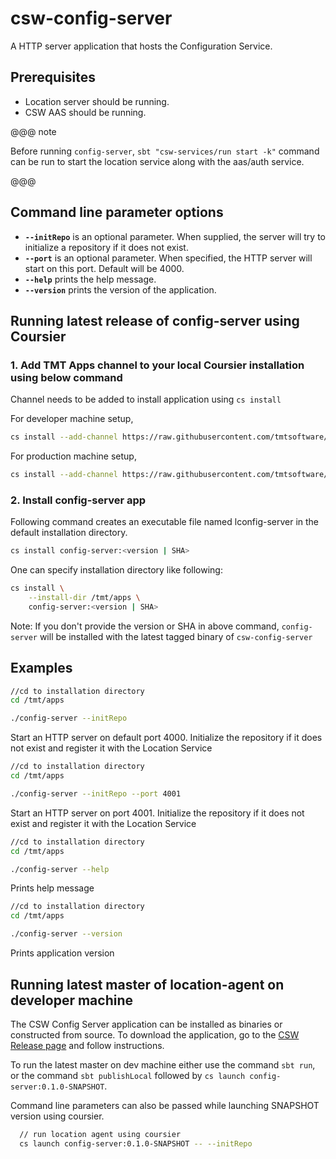 # csw-config-server

A HTTP server application that hosts the Configuration Service.
  
## Prerequisites

- Location server should be running.
- CSW AAS should be running.

@@@ note

Before running `config-server`, `sbt "csw-services/run start -k"` command can be run to start the location service along with the aas/auth service.

@@@

## Command line parameter options

* **`--initRepo`** is an optional parameter. When supplied, the server will try to initialize a repository if it does not exist.
* **`--port`** is an optional parameter. When specified, the HTTP server will start on this port. Default will be 4000.
* **`--help`** prints the help message.
* **`--version`** prints the version of the application.

## Running latest release of config-server using Coursier

### 1. Add TMT Apps channel to your local Coursier installation using below command

Channel needs to be added to install application using `cs install`

For developer machine setup,

```bash
cs install --add-channel https://raw.githubusercontent.com/tmtsoftware/osw-apps/master/apps.json
```

For production machine setup,

```bash
cs install --add-channel https://raw.githubusercontent.com/tmtsoftware/osw-apps/master/apps.prod.json
```
### 2. Install config-server app

Following command creates an executable file named lconfig-server in the default installation directory.

```bash
cs install config-server:<version | SHA>
```

One can specify installation directory like following:

```bash
cs install \
    --install-dir /tmt/apps \
    config-server:<version | SHA>
```
Note: If you don't provide the version or SHA in above command, `config-server` will be installed with the latest tagged binary of `csw-config-server`

## Examples


```bash
//cd to installation directory
cd /tmt/apps

./config-server --initRepo
```  

Start an HTTP server on default port 4000. Initialize the repository if it does not exist and register it with the Location Service
 

```bash
//cd to installation directory
cd /tmt/apps

./config-server --initRepo --port 4001
```  

Start an HTTP server on port 4001. Initialize the repository if it does not exist and register it with the Location Service 


```bash
//cd to installation directory
cd /tmt/apps

./config-server --help
```  

Prints help message


```bash
//cd to installation directory
cd /tmt/apps

./config-server --version
```   

Prints application version

## Running latest master of location-agent on developer machine

The CSW Config Server application can be installed as binaries or constructed from source. To download the application,
go to the [CSW Release page](https://github.com/tmtsoftware/csw/releases) and follow instructions.

To run the latest master on dev machine  either use the command `sbt run`, or the command `sbt publishLocal` followed by `cs launch config-server:0.1.0-SNAPSHOT`.

Command line parameters can also be passed while launching SNAPSHOT version using coursier.

```bash
  // run location agent using coursier
  cs launch config-server:0.1.0-SNAPSHOT -- --initRepo
```
